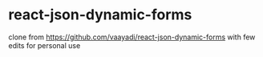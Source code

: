 # react-json-dynamic-forms
clone from https://github.com/vaayadi/react-json-dynamic-forms with few edits for personal use
